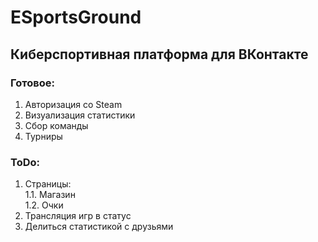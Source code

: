 # ESportsGround
## Киберспортивная платформа для ВКонтакте

### Готовое:
1. Авторизация со Steam  
2. Визуализация статистики  
3. Сбор команды
4. Турниры

### ToDo:
1. Страницы:  
  1.1. Магазин  
  1.2. Очки    
2. Трансляция игр в статус  
3. Делиться статистикой с друзьями  
